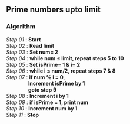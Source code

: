 ## Prime numbers upto limit

### Algorithm

*Step 01* : **Start**\
*Step 02* : **Read limit**\
*Step 03* : **Set num= 2**\
*Step 04* : **while num &le; limit, repeat steps 5 to 10**\
*Step 05* : **Set isPrime= 1 & i= 2**\
*Step 06* : **while i &le; num/2, repeat steps 7 & 8**\
*Step 07* : **if num % i = 0,**\
&emsp;&emsp;&emsp;&emsp; **Increment isPrime by 1**\
&emsp;&emsp;&emsp;&emsp; **goto step 9**\
*Step 08* : **Increment i by 1**\
*Step 09* : **if isPrime = 1, print num**\
*Step 10* : **Increment num by 1**\
*Step 11* : **Stop**
